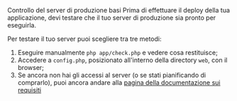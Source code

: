 Controllo del server di produzione
basi
Prima di effettuare il deploy della tua applicazione, devi testare che il tuo server di produzione sia pronto per eseguirla.

Per testare il tuo server puoi scegliere tra tre metodi:

1. Eseguire manualmente `php app/check.php` e vedere cosa restituisce;
2. Accedere a `config.php`, posizionato all'interno della directory `web`, con il browser;
3. Se ancora non hai gli accessi al server (o se stati pianificando di comprarlo), puoi ancora andare alla [pagina della documentazione sui requisiti](http://symfony.com/doc/current/reference/requirements.html)